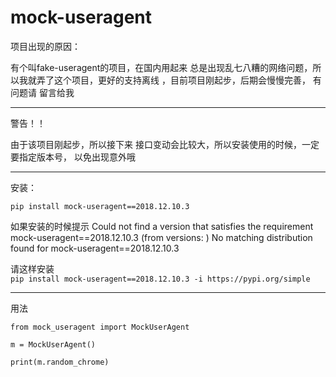 # mock-useragent

项目出现的原因：

有个叫fake-useragent的项目，在国内用起来 总是出现乱七八糟的网络问题，所以我就弄了这个项目，更好的支持离线
，目前项目刚起步，后期会慢慢完善， 有问题请 留言给我

-------------------------


警告！！ 

由于该项目刚起步，所以接下来 接口变动会比较大，所以安装使用的时候，一定要指定版本号， 以免出现意外哦

-------------------------

安装：

`pip install mock-useragent==2018.12.10.3`

如果安装的时候提示  Could not find a version that satisfies the requirement mock-useragent==2018.12.10.3 (from versions: )
No matching distribution found for mock-useragent==2018.12.10.3


请这样安装  
`pip install mock-useragent==2018.12.10.3 -i https://pypi.org/simple`

-------------------------
用法

```
from mock_useragent import MockUserAgent

m = MockUserAgent()

print(m.random_chrome)

```

